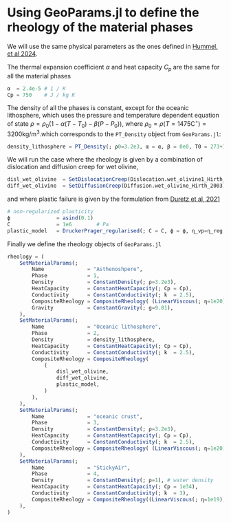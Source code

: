# Using GeoParams.jl to define the rheology of the material phases

We will use the same physical parameters as the ones defined in [Hummel, et al 2024](https://doi.org/10.5194/se-15-567-2024).

The thermal expansion coefficient $\alpha$ and heat capacity $C_p$ are the same for all the material phases

```julia
α  = 2.4e-5 # 1 / K
Cp = 750    # J / kg K
```

The density of all the phases is constant, except for the oceanic lithosphere, which uses the pressure and temperature dependent equation of state $\rho = \rho_0 \left(1 - \alpha (T-T_0) - \beta (P-P_0) \right)$, where $\rho_0 = \rho (T=1475 \text{C}^{\circ})=3200 \text{kg/m}^3$.which corresponds to the `PT_Density` object from `GeoParams.jl`:

```julia
density_lithosphere = PT_Density(; ρ0=3.2e3, α = α, β = 0e0, T0 = 273+1474)
```

We will run the case where the rheology is given by a combination of dislocation and diffusion creep for wet olivine, 

```julia
disl_wet_olivine  = SetDislocationCreep(Dislocation.wet_olivine1_Hirth_2003)
diff_wet_olivine  = SetDiffusionCreep(Diffusion.wet_olivine_Hirth_2003)
```

and where plastic failure is given by the formulation from [Duretz et al, 2021](https://doi.org/10.1029/2021GC009675)
```julia
# non-regularized plasticity
ϕ               = asind(0.1)
C               = 1e6        # Pa
plastic_model   = DruckerPrager_regularised(; C = C, ϕ = ϕ, η_vp=η_reg, Ψ=0.0) 
```    

Finally we define the rheology objects of `GeoParams.jl`
```julia
rheology = (
    SetMaterialParams(;
        Name              = "Asthenoshpere",
        Phase             = 1,
        Density           = ConstantDensity(; ρ=3.2e3),
        HeatCapacity      = ConstantHeatCapacity(; Cp = Cp),
        Conductivity      = ConstantConductivity(; k  = 2.5),
        CompositeRheology = CompositeRheology( (LinearViscous(; η=1e20),)),
        Gravity           = ConstantGravity(; g=9.81),
    ),
    SetMaterialParams(;
        Name              = "Oceanic lithosphere",
        Phase             = 2,
        Density           = density_lithosphere,
        HeatCapacity      = ConstantHeatCapacity(; Cp = Cp),
        Conductivity      = ConstantConductivity(; k  = 2.5),
        CompositeRheology = CompositeRheology( 
            (
                disl_wet_olivine,
                diff_wet_olivine,
                plastic_model,
            ) 
        ),
    ),
    SetMaterialParams(;
        Name              = "oceanic crust",
        Phase             = 3,
        Density           = ConstantDensity(; ρ=3.2e3),
        HeatCapacity      = ConstantHeatCapacity(; Cp = Cp),
        Conductivity      = ConstantConductivity(; k  = 2.5),
        CompositeRheology = CompositeRheology( (LinearViscous(; η=1e20),)),
    ),
    SetMaterialParams(;
        Name              = "StickyAir",
        Phase             = 4,
        Density           = ConstantDensity(; ρ=1), # water density
        HeatCapacity      = ConstantHeatCapacity(; Cp = 1e34),
        Conductivity      = ConstantConductivity(; k  = 3),
        CompositeRheology = CompositeRheology((LinearViscous(; η=1e19),)),
    ),
)
```